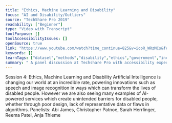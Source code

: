 ```yaml
---
title: "Ethics, Machine Learning and Disability"
focus: "AI and Disability/Outliers"
source: "TechShare Pro 2019"
readability: ["Beginner"]
type: "Video with Transcript"
toolPurpose: []
toolAccessibilityIssues: []
openSource: true
link: "https://www.youtube.com/watch?time_continue=825&v=icoR_WRzMCs&feature=emb_logo"
keywords: []
learnTags: ["dataset","methods","disability","ethics","government","inclusivePractice","machineLearning"]
summary: " A panel discussion at Techshare Pro with accessibility experts on social and technological machine learning issues that need to be addressed.  "
---
```

Session 4: Ethics, Machine Learning and Disability Artificial Intelligence is changing our world at an incredible rate, powering innovations such as speech and image recognition in ways which can transform the lives of disabled people. However we are also seeing many examples of AI-powered services which create unintended barriers for disabled people, whether through poor design, lack of representative data or flaws in algorithms. Panelists: Abi James, Christopher Patnoe, Sarah Herrlinger, Reema Patel, Anja Thieme
